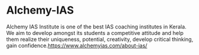 # Alchemy-IAS
Alchemy IAS Institute is one of the best IAS coaching institutes in Kerala. We aim to develop amongst its students a competitive attitude and help them realize their uniqueness, potential, creativity, develop critical thinking, gain confidence.https://www.alchemyias.com/about-ias/
